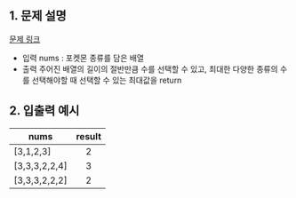 ## 1. 문제 설명

[문제 링크](https://pㄴrogrammers.co.kr/learn/courses/30/lessons/1845)

- 입력
  nums : 포켓몬 종류를 담은 배열
- 출력
  주어진 배열의 길이의 절반만큼 수를 선택할 수 있고, 최대한 다양한 종류의 수를 선택해야할 때 선택할 수 있는 최대값을 return

## 2. 입출력 예시

| nums          | result |
| ------------- | :----: |
| [3,1,2,3]     |   2    |
| [3,3,3,2,2,4] |   3    |
| [3,3,3,2,2,2] |   2    |
